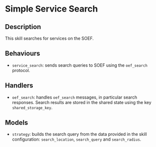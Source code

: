 # Simple Service Search

## Description

This skill searches for services on the SOEF.

## Behaviours

* `service_search`: sends search queries to SOEF using the `oef_search` protocol. 

## Handlers

* `oef_search`: handles `oef_search` messages, in particular search responses. Search results are stored in the shared state using the key `shared_storage_key`.

## Models

* `strategy`: builds the search query from the data provided in the skill configuration: `search_location`, `search_query` and `search_radius`.
